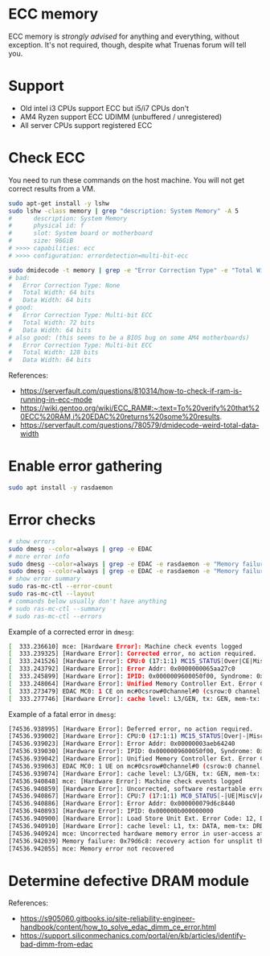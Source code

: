 
# ECC memory

ECC memory is _strongly advised_ for anything and everything, without exception.
It's not required, though, despite what Truenas forum will tell you.

# Support

- Old intel i3 CPUs support ECC but i5/i7 CPUs don't
- AM4 Ryzen support ECC UDIMM (unbuffered / unregistered)
- All server CPUs support registered ECC

# Check ECC

You need to run these commands on the host machine.
You will not get correct results from a VM.

```bash
sudo apt-get install -y lshw
sudo lshw -class memory | grep "description: System Memory" -A 5
#      description: System Memory
#      physical id: f
#      slot: System board or motherboard
#      size: 96GiB
# >>>> capabilities: ecc
# >>>> configuration: errordetection=multi-bit-ecc

sudo dmidecode -t memory | grep -e "Error Correction Type" -e "Total Width" -e "Data Width"
# bad:
#   Error Correction Type: None
#   Total Width: 64 bits
#   Data Width: 64 bits
# good:
#   Error Correction Type: Multi-bit ECC
#   Total Width: 72 bits
#   Data Width: 64 bits
# also good: (this seems to be a BIOS bug on some AM4 motherboards)
#   Error Correction Type: Multi-bit ECC
#   Total Width: 128 bits
#   Data Width: 64 bits
```

References:
- https://serverfault.com/questions/810314/how-to-check-if-ram-is-running-in-ecc-mode
- https://wiki.gentoo.org/wiki/ECC_RAM#:~:text=To%20verify%20that%20ECC%20RAM,i%20EDAC%20returns%20some%20results.
- https://serverfault.com/questions/780579/dmidecode-weird-total-data-width

# Enable error gathering

```bash
sudo apt install -y rasdaemon
```

# Error checks

```bash
# show errors
sudo dmesg --color=always | grep -e EDAC
# more error info
sudo dmesg --color=always | grep -e EDAC -e rasdaemon -e "Memory failure" -e edac -e "DRAM ECC error"
sudo dmesg --color=always | grep -e EDAC -e rasdaemon -e "Memory failure" -e edac -e "DRAM ECC error" -e "Hardware Error" -e mce
# show error summary
sudo ras-mc-ctl --error-count
sudo ras-mc-ctl --layout
# commands below usually don't have anything
# sudo ras-mc-ctl --summary
# sudo ras-mc-ctl --errors
```

Example of a corrected error in `dmesg`:

```bash
[  333.236610] mce: [Hardware Error]: Machine check events logged
[  333.239325] [Hardware Error]: Corrected error, no action required.
[  333.241526] [Hardware Error]: CPU:0 (17:1:1) MC15_STATUS[Over|CE|MiscV|AddrV|-|-|SyndV|CECC|-|-|-]: 0xdc2040000000011b
[  333.243792] [Hardware Error]: Error Addr: 0x0000000065aa27c0
[  333.245899] [Hardware Error]: IPID: 0x0000009600050f00, Syndrome: 0x000040200a401000
[  333.248064] [Hardware Error]: Unified Memory Controller Ext. Error Code: 0
[  333.273479] EDAC MC0: 1 CE on mc#0csrow#0channel#0 (csrow:0 channel:0 page:0x10b544 offset:0xfc0 grain:64 syndrome:0x4020)
[  333.277746] [Hardware Error]: cache level: L3/GEN, tx: GEN, mem-tx: RD
```

Example of a fatal error in `dmesg`:

```bash
[74536.938995] [Hardware Error]: Deferred error, no action required.
[74536.939002] [Hardware Error]: CPU:0 (17:1:1) MC15_STATUS[Over|-|MiscV|AddrV|-|-|SyndV|UECC|Deferred|-|-]: 0xdc2030000000011b
[74536.939023] [Hardware Error]: Error Addr: 0x00000003aeb64240
[74536.939030] [Hardware Error]: IPID: 0x0000009600050f00, Syndrome: 0x000060600b404000
[74536.939042] [Hardware Error]: Unified Memory Controller Ext. Error Code: 0, DRAM ECC error.
[74536.939063] EDAC MC0: 1 UE on mc#0csrow#0channel#0 (csrow:0 channel:0 page:0x79d6c8 offset:0x440 grain:64)
[74536.939074] [Hardware Error]: cache level: L3/GEN, tx: GEN, mem-tx: RD
[74536.940848] mce: [Hardware Error]: Machine check events logged
[74536.940859] [Hardware Error]: Uncorrected, software restartable error.
[74536.940867] [Hardware Error]: CPU:7 (17:1:1) MC0_STATUS[-|UE|MiscV|AddrV|-|-|-|UECC|-|Poison|-]: 0xbc002800000c0135
[74536.940886] [Hardware Error]: Error Addr: 0x000000079d6c8440
[74536.940893] [Hardware Error]: IPID: 0x000000b000000000
[74536.940900] [Hardware Error]: Load Store Unit Ext. Error Code: 12, DC Data error type 1 and poison consumption.
[74536.940910] [Hardware Error]: cache level: L1, tx: DATA, mem-tx: DRD
[74536.940924] mce: Uncorrected hardware memory error in user-access at 79d6c8440
[74536.942039] Memory failure: 0x79d6c8: recovery action for unsplit thp: Ignored
[74536.942055] mce: Memory error not recovered
```

# Determine defective DRAM module

References:
- https://s905060.gitbooks.io/site-reliability-engineer-handbook/content/how_to_solve_edac_dimm_ce_error.html
- https://support.siliconmechanics.com/portal/en/kb/articles/identify-bad-dimm-from-edac
